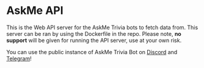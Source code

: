 # AskMe API
This is the Web API server for the AskMe Trivia bots to fetch data from. This server can be ran by using the Dockerfile in the repo. Please note, **no support** will be given for running the API server, use at your own risk.

You can use the public instance of AskMe Trivia Bot on [Discord](https://discord.com/api/oauth2/authorize?client_id=811759493440471081&scope=applications.commands) and [Telegram](https://t.me/AskMeTriviaBot)!